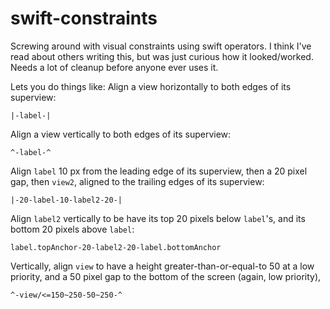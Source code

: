 # swift-constraints
Screwing around with visual constraints using swift operators. I think I've read about others writing this, but was just curious how it looked/worked. Needs a lot of cleanup before anyone ever uses it.

Lets you do things like:
Align a view horizontally to both edges of its superview:
```
|-label-|
```
Align a view vertically to both edges of its superview:
```
^-label-^
```
Align `label` 10 px from the leading edge of its superview, then a 20 pixel gap, then `view2`, aligned to the trailing edges of its superview:
```
|-20-label-10-label2-20-|
```
Align `label2` vertically to be have its top 20 pixels below `label`'s, and its bottom 20 pixels above `label`:
```
label.topAnchor-20-label2-20-label.bottomAnchor
```
Vertically, align `view` to have a height greater-than-or-equal-to 50 at a low priority, and a 50 pixel gap to the bottom of the screen (again, low priority), 
```
^-view/<=150~250-50~250-^
```
